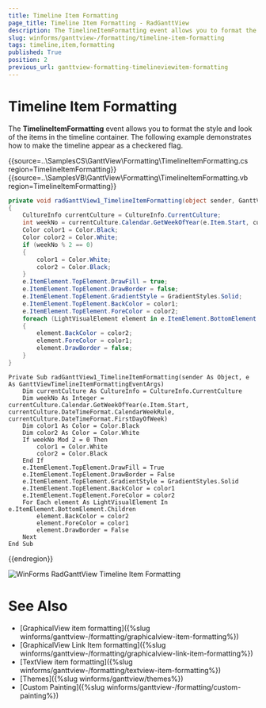 ```yaml
---
title: Timeline Item Formatting
page_title: Timeline Item Formatting - RadGanttView
description: The TimelineItemFormatting event allows you to format the style and look of the items in the timeline container.
slug: winforms/ganttview-/formatting/timeline-item-formatting
tags: timeline,item,formatting
published: True
position: 2
previous_url: ganttview-formatting-timelineviewitem-formatting
---
```


# Timeline Item Formatting

The __TimelineItemFormatting__ event allows you to format the style and look of the items in the timeline container. The following example demonstrates how to make the timeline appear as a checkered flag.
         
{{source=..\SamplesCS\GanttView\Formatting\TimelineItemFormatting.cs region=TimelineItemFormatting}} 
{{source=..\SamplesVB\GanttView\Formatting\TimelineItemFormatting.vb region=TimelineItemFormatting}} 

````C#
private void radGanttView1_TimelineItemFormatting(object sender, GanttViewTimelineItemFormattingEventArgs e)
{
    CultureInfo currentCulture = CultureInfo.CurrentCulture;
    int weekNo = currentCulture.Calendar.GetWeekOfYear(e.Item.Start, currentCulture.DateTimeFormat.CalendarWeekRule, currentCulture.DateTimeFormat.FirstDayOfWeek);
    Color color1 = Color.Black;
    Color color2 = Color.White;
    if (weekNo % 2 == 0)
    {
        color1 = Color.White;
        color2 = Color.Black;
    }
    e.ItemElement.TopElement.DrawFill = true;
    e.ItemElement.TopElement.DrawBorder = false;
    e.ItemElement.TopElement.GradientStyle = GradientStyles.Solid;
    e.ItemElement.TopElement.BackColor = color1;
    e.ItemElement.TopElement.ForeColor = color2;
    foreach (LightVisualElement element in e.ItemElement.BottomElement.Children)
    {
        element.BackColor = color2;
        element.ForeColor = color1;
        element.DrawBorder = false;
    }
}

````
````VB.NET
Private Sub radGanttView1_TimelineItemFormatting(sender As Object, e As GanttViewTimelineItemFormattingEventArgs)
    Dim currentCulture As CultureInfo = CultureInfo.CurrentCulture
    Dim weekNo As Integer = currentCulture.Calendar.GetWeekOfYear(e.Item.Start, currentCulture.DateTimeFormat.CalendarWeekRule, currentCulture.DateTimeFormat.FirstDayOfWeek)
    Dim color1 As Color = Color.Black
    Dim color2 As Color = Color.White
    If weekNo Mod 2 = 0 Then
        color1 = Color.White
        color2 = Color.Black
    End If
    e.ItemElement.TopElement.DrawFill = True
    e.ItemElement.TopElement.DrawBorder = False
    e.ItemElement.TopElement.GradientStyle = GradientStyles.Solid
    e.ItemElement.TopElement.BackColor = color1
    e.ItemElement.TopElement.ForeColor = color2
    For Each element As LightVisualElement In e.ItemElement.BottomElement.Children
        element.BackColor = color2
        element.ForeColor = color1
        element.DrawBorder = False
    Next
End Sub

````

{{endregion}} 

![WinForms RadGanttView Timeline Item Formatting](images/ganttview-formatting-timelineviewitem-formatting001.png)

# See Also

* [GraphicalView item formatting]({%slug winforms/ganttview-/formatting/graphicalview-item-formatting%})
* [GraphicalView Link Item formatting]({%slug winforms/ganttview-/formatting/graphicalview-link-item-formatting%})
* [TextView item formatting]({%slug winforms/ganttview-/formatting/textview-item-formatting%})
* [Themes]({%slug winforms/ganttview/themes%})
* [Custom Painting]({%slug winforms/ganttview-/formatting/custom-painting%})
